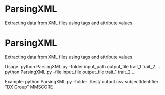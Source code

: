 # ParsingXML
Extracting data from XML files using tags and attribute values

# ParsingXML
Extracting data from XML files using tags and attribute values

Usage:
  python ParsingXML.py -folder input_path output_file trait_1 trait_2 ...
  python ParsingXML.py -file input_file output_file trait_1 trait_2 ...

Example:
  python ParsingXML.py -folder ./test/ output.csv subjectIdentifier "DX Group" MMSCORE
